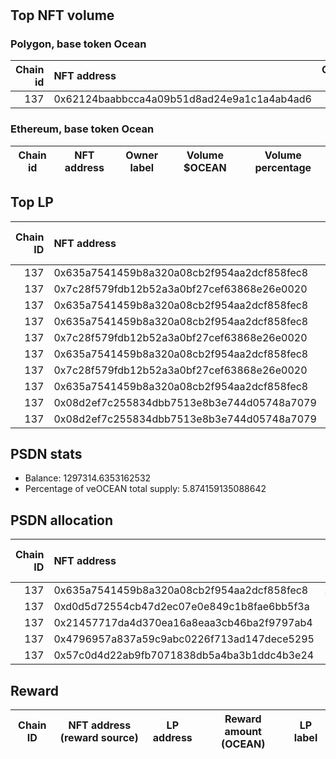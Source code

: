 # 
## Top NFT volume
### Polygon, base token Ocean
|   Chain id | NFT address                                |   Owner label |   Volume $mOCEAN |   Volume percentage |
|-----------:|:-------------------------------------------|--------------:|-----------------:|--------------------:|
|        137 | 0x62124baabbcca4a09b51d8ad24e9a1c1a4ab4ad6 |           nan |                1 |                 100 |

### Ethereum, base token Ocean
| Chain id   | NFT address   | Owner label   | Volume $OCEAN   | Volume percentage   |
|------------|---------------|---------------|-----------------|---------------------|

## Top LP
|   Chain ID | NFT address                                | LP address   |   Allocation (veOCEAN) |   Percent of its balance | LP label   |
|-----------:|:-------------------------------------------|:-------------|-----------------------:|-------------------------:|:-----------|
|        137 | 0x635a7541459b8a320a08cb2f954aa2dcf858fec8 | 0x8475b523   |            1.16278e+06 |                   0.8963 | psdn       |
|        137 | 0x7c28f579fdb12b52a3a0bf27cef63868e26e0020 | 0xf0a88025   |       492471           |                   0.85   | wallet_1   |
|        137 | 0x635a7541459b8a320a08cb2f954aa2dcf858fec8 | 0x663052ad   |       354884           |                   0.71   | wallet_3   |
|        137 | 0x635a7541459b8a320a08cb2f954aa2dcf858fec8 | 0x8978be1b   |       284190           |                   0.71   | wallet_5   |
|        137 | 0x7c28f579fdb12b52a3a0bf27cef63868e26e0020 | 0xcf8a4b99   |       226308           |                   0.8    | wallet_2   |
|        137 | 0x635a7541459b8a320a08cb2f954aa2dcf858fec8 | 0x7328eada   |       169131           |                   0.75   | unknown    |
|        137 | 0x7c28f579fdb12b52a3a0bf27cef63868e26e0020 | 0x655efe6e   |       162341           |                   0.85   | wallet_6   |
|        137 | 0x635a7541459b8a320a08cb2f954aa2dcf858fec8 | 0x5cdc664b   |       152261           |                   1      | unknown    |
|        137 | 0x08d2ef7c255834dbb7513e8b3e744d05748a7079 | 0x663052ad   |       144953           |                   0.29   | wallet_3   |
|        137 | 0x08d2ef7c255834dbb7513e8b3e744d05748a7079 | 0xb1e24789   |       142689           |                   1      | unknown    |

## PSDN stats
- Balance: 1297314.6353162532
- Percentage of veOCEAN total supply: 5.874159135088642
## PSDN allocation
|   Chain ID | NFT address                                |   Allocation (veOCEAN) |   Percent of its balance |
|-----------:|:-------------------------------------------|-----------------------:|-------------------------:|
|        137 | 0x635a7541459b8a320a08cb2f954aa2dcf858fec8 |            1.16278e+06 |                   0.8963 |
|        137 | 0xd0d5d72554cb47d2ec07e0e849c1b8fae6bb5f3a |        65384.7         |                   0.0504 |
|        137 | 0x21457717da4d370ea16a8eaa3cb46ba2f9797ab4 |        65384.7         |                   0.0504 |
|        137 | 0x4796957a837a59c9abc0226f713ad147dece5295 |         2464.9         |                   0.0019 |
|        137 | 0x57c0d4d22ab9fb7071838db5a4ba3b1ddc4b3e24 |         1297.31        |                   0.001  |

## Reward
| Chain ID   | NFT address (reward source)   | LP address   | Reward amount (OCEAN)   | LP label   |
|------------|-------------------------------|--------------|-------------------------|------------|
